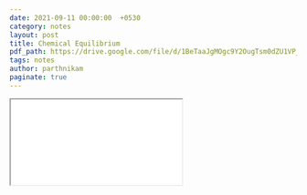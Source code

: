 ```yaml
---
date: 2021-09-11 00:00:00  +0530
category: notes
layout: post
title: Chemical Equilibrium
pdf_path: https://drive.google.com/file/d/1BeTaaJgMOgc9Y2OugTsm0dZU1VP_VV9c/preview?usp=sharing
tags: notes
author: parthnikam
paginate: true
---
```


<iframe class="embed-pdf" src="{{ page.pdf_path }}#toolbar=0" seamless="seamless" scrolling="no" style="overflow:hidden"></iframe>
